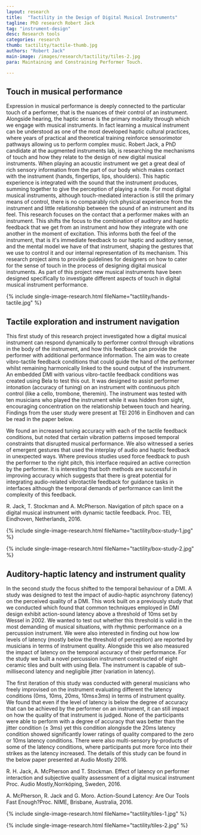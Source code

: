 ```yaml
---
layout: research
title:  "Tactility in the Design of Digital Musical Instruments"
tagline: PhD research Robert Jack
tag: "instrument-design"
desc: Research tools
categories: research
thumb: tactility/tactile-thumb.jpg
authors: "Robert Jack"
main-image: /images/research/tactility/tiles-2.jpg
para: Maintaining and Constraining Performer Touch.

---
```


## Touch in musical performance

Expression in musical performance is deeply connected to the particular touch of a performer, that is the nuances of their control of an instrument. Alongside hearing, the haptic sense is the primary modality through which we engage with musical instruments. In fact learning a musical instrument can be understood as one of the most developed haptic cultural practices, where years of practical and theoretical training reinforce sensorimotor pathways allowing us to perform complex music. Robert Jack, a PhD candidate at the augmented instruments lab, is researching the mechanisms of touch and how they relate to the design of new digital musical instruments. When playing an acoustic instrument we get a great deal of rich sensory information from the part of our body which makes contact with the instrument (hands, fingertips, lips, shoulders). This haptic experience is integrated with the sound that the instrument produces, summing together to give the perception of playing a note. For most digital musical instruments, although touch-mediated interaction is still the primary means of control, there is no comparably rich physical experience from the instrument and little relationship between the sound of an instrument and its feel. This research focuses on the contact that a performer makes with an instrument. This shifts the focus to the combination of auditory and haptic feedback that we get from an instrument and how they integrate with one another in the moment of excitation. This informs both the feel of the instrument, that is it's immediate feedback to our haptic and auditory sense, and the mental model we have of that instrument, shaping the gestures that we use to control it and our internal representation of its mechanism. This research project aims to provide guidelines for designers on how to cater for the sense of touch in the process of designing digital musical instruments. As part of this project new musical instruments have been designed specifically to investigate different aspects of touch in digital musical instrument performance.

{% include single-image-research.html fileName="tactility/hands-tactile.jpg" %}


## Tactile exploration and instrument navigation

This first study of this research project investigated how a digital musical instrument can respond dynamically to performer control through vibrations in the body of the instrument, and how this feedback can provide the performer with additional performance information. The aim was to create vibro-tactile feedback conditions that could guide the hand of the performer whilst remaining harmonically linked to the sound output of the instrument. An embedded DMI with various vibro-tactile feedback conditions was created using Bela to test this out. It was designed to assist performer intonation (accuracy of tuning) on an instrument with continuous pitch control (like a cello, trombone, theremin). The instrument was tested with ten musicians who played the instrument while it was hidden from sight, encouraging concentration on the relationship between touch and hearing. Findings from the user study were present at TEI 2016 in Eindhoven and can be read in the paper below.

We found an increased tuning accuracy with each of the tactile feedback conditions, but noted that certain vibration patterns imposed temporal constraints that disrupted musical performance. We also witnessed a series of emergent gestures that used the interplay of audio and haptic feedback in unexpected ways. Where previous studies used force feedback to push the performer to the right pitch, this interface required an active correction by the performer. It is interesting that both methods are successful in improving accuracy which suggests that there is great potential for integrating audio-related vibrotactile feedback for guidance tasks in interfaces although the temporal demands of performance can limit the complexity of this feedback.

R. Jack, T. Stockman and A. McPherson. Navigation of pitch space on a digital musical instrument with dynamic tactile feedback. Proc. TEI, Eindhoven, Netherlands, 2016.

{% include single-image-research.html fileName="tactility/box-study-1.jpg" %}

{% include single-image-research.html fileName="tactility/box-study-2.jpg" %}

## Auditory-haptic latency and instrument quality

In the second study the focus shifted to the temporal behaviour of a DMI. A study was designed to test the impact of audio-haptic asynchrony (latency) on the perceived quality of a DMI. This work built on a previously study that we conducted which found that common techniques employed in DMI design exhibit action-sound latency above a threshold of 10ms set by Wessel in 2002. We wanted to test out whether this threshold is valid in the most demanding of musical situations, with rhythmic performance on a percussion instrument. We were also interested in finding out how low levels of latency (mostly below the threshold of perception) are reported by musicians in terms of instrument quality. Alongside this we also measured the impact of latency on the temporal accuracy of their performance. For the study we built a novel percussion instrument constructed of eight ceramic tiles and built with using Bela. The instrument is capable of sub-millisecond latency and negligible jitter (variation in latency).

The first iteration of this study was conducted with general musicians who freely improvised on the instrument evaluating different the latency conditions (0ms, 10ms, 20ms, 10ms±3ms) in terms of instrument quality. We found that even if the level of latency is below the degree of accuracy that can be achieved by the performer on an instrument, it can still impact on how the quality of that instrument is judged. None of the participants were able to perform with a degree of accuracy that was better than the jitter condition (± 3ms) yet this condition alongisde the 20ms latency condition showed significantly lower ratings of quality compared to the zero or 10ms latency conditions. There were also multi-sensory by-products of some of the latency conditions, where participants put more force into their strikes as the latency increased. The details of this study can be found in the below paper presented at Audio Mostly 2016.

R. H. Jack, A. McPherson and T. Stockman. Effect of latency on performer interaction and subjective quality assessment of a digital musical instrument Proc. Audio Mostly,Norrköping, Sweden, 2016.

A. McPherson, R. Jack and G. Moro. Action-Sound Latency: Are Our Tools Fast Enough?Proc. NIME, Brisbane, Australia, 2016.

{% include single-image-research.html fileName="tactility/tiles-1.jpg" %}

{% include single-image-research.html fileName="tactility/tiles-2.jpg" %}



